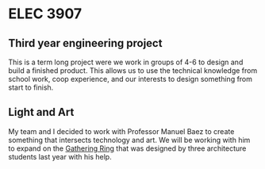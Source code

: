 # ELEC 3907
## Third year engineering project

This is a term long project were we work in groups of 4-6 to design and build a finished product. This allows us to use the technical knowledge from school work, coop experience, and our interests to design something from start to finish.

## Light and Art

My team and I decided to work with Professor Manuel Baez to create something that intersects technology and art. We will be working with him to expand on the <a href="https://carleton.ca/our-stories/story/gather-ring/">Gathering Ring</a> that was designed by three architecture students last year with his help.